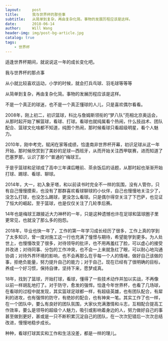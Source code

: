 ```yaml
---
layout:     post
title:      我与世界杯的那些事
subtitle:   从简单到复杂，再由复杂化简。事物的发展历程应该是这样。
date:       2018-06-14
author:     Will Wang
header-img: img/post-bg-article.jpg
catalog: true
tags:
    - 世界杯
---
```


适逢世界杯期间，就说说这一年的成长变化吧。

我与世界杯的那点事

从小就比较喜欢运动，小学的时候，就会打兵乓球、羽毛球等等等

从简单到复杂，再由复杂化简。事物的发展历程应该是这样。

不是一个真正的球迷，也不是一个真正懂球的人儿，只是喜欢偶尔看看。

2008年，刚上初二，初识篮球，科比与詹姆斯领衔的“梦八队”亮相北京奥运会，从那时起开始了解篮球，看球、打球。看球也就纯属看个热闹，什么技战术、团队配合、篮球文化啥都不知道，纯图个热闹，那时候看球只看超级明星，看个人魅力。

2010年，刚中考完，赋闲在家等成绩，恰逢南非世界杯开幕，初识足球从这一年开始，那时候欣赏到了美妙的足球—西班牙，从而开始关注西甲联赛，进而知道了巴塞罗那，认识了那个“普通的”梅球王。

于是乎篮球和足球成了高中三年课后睡前、茶余饭后的话题，从那时起也渐渐开始打球、踢球、看球、聊球。

2014年，大一，初入象牙塔，和以前读书时完全不一样的氛围，没有人管你，只有自己慢慢摸索，也没有了那群喜欢看球聊球的小伙伴，自己也慢慢地关注少了，没怎么打球，也没怎么踢球，更没怎么看球。只是偶尔得空关注了下巴萨，也见证了恒大的崛起，至于篮球，也是仅仅关注了几轮季后赛。

14年也是梅球王跟接近大力神杯的一年，只是这种遗憾也许在足球和篮球圈子里更常见，也就没了那么多的抱怨。

2018年，毕业也快一年了，工作的第一年学习成长经历了很多，工作上真的学到了太多知识，曾一度对施工这一行也充满了憧憬与期待，希望能学到更多。为人处世上，也慢慢改变了很多，对待领导的批评，也不用再羞红了脸，可以虚心的接受并改进；对待同事、分包的工作冲突，也不会一上来就急红了眼，可以耐心地沟通协调；对待外界环境的影响，也不会再那么在乎每一个人的情绪，做好自己该做的事，拒绝负能量，努力提升自己的能力；对于自己，现在已经有了很明确的目标，养成一个好习惯，保持自律，坚持下来，愿梦成真。

18年，找到了篮球，开始打球，看球，懂得了一些技术动作并加以实战，不再像以前一样胡乱地打了。对于防守，愈发的强悍。恰逢今年世界杯，也看了几场球，在看球的过程中就发现，其实篮球足球都一样，有超级英雄，也有团队配合，有犀利的进攻，也有强悍的防守，有绝妙的配合，也有神来一笔。其实工作了也一样，在一个团队中，要么有良好的团队氛围，大家伙充满激情和斗志，互相配合提高工作效率，要么是领导的超级个人魅力，吸引或影响着身边的人，努力做好自己的事甚至做到更好，甚或是一只不断积累沉淀自己的团队，在一次次犯错后一次次总结改进，慢慢地稳步成长。

种种，看球打球其实和工作和生活没差，都是一样的理儿。
